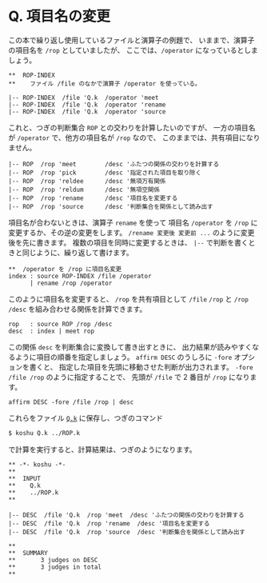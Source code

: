 # Q. 項目名の変更


この本で繰り返し使用しているファイルと演算子の例題で、
いままで、演算子の項目名を `/rop` としていましたが、
ここでは、`/operator` になっているとしましょう。

``` text
**  ROP-INDEX
**    ファイル /file のなかで演算子 /operator を使っている。

|-- ROP-INDEX  /file 'Q.k  /operator 'meet
|-- ROP-INDEX  /file 'Q.k  /operator 'rename
|-- ROP-INDEX  /file 'Q.k  /operator 'source
```

これと、つぎの判断集合 `ROP` との交わりを計算したいのですが、
一方の項目名が `/operator` で、他方の項目名が `/rop` なので、
このままでは、共有項目になりません。

``` text
|-- ROP  /rop 'meet        /desc 'ふたつの関係の交わりを計算する
|-- ROP  /rop 'pick        /desc '指定された項目を取り除く
|-- ROP  /rop 'reldee      /desc '無項万有関係
|-- ROP  /rop 'reldum      /desc '無項空関係
|-- ROP  /rop 'rename      /desc '項目名を変更する
|-- ROP  /rop 'source      /desc '判断集合を関係として読み出す
```

項目名が合わないときは、演算子 `rename` を使って
項目名 `/operator` を `/rop` に変更するか、その逆の変更をします。
`/rename 変更後 変更前 ...` のように変更後を先に書きます。
複数の項目を同時に変更するときは、
`|--` で判断を書くときと同じように、繰り返して書けます。

``` text
**  /operator を /rop に項目名変更
index : source ROP-INDEX /file /operator
      | rename /rop /operator
```

このように項目名を変更すると、
`/rop` を共有項目として
`/file` `/rop` と `/rop` `/desc`
を組み合わせる関係を計算できます。

``` text
rop   : source ROP /rop /desc
desc  : index | meet rop
```

この関係 `desc` を判断集合に変換して書き出すときに、
出力結果が読みやすくなるように項目の順番を指定しましょう。
`affirm DESC` のうしろに `-fore` オプションを書くと、
指定した項目を先頭に移動させた判断が出力されます。
`-fore /file /rop` のように指定することで、
先頭が `/file` で 2 番目が `/rop` になります。

``` text
affirm DESC -fore /file /rop | desc
```

これらをファイル [`Q.k`][Q.k] に保存し、つぎのコマンド

``` sh
$ koshu Q.k ../ROP.k
```

で計算を実行すると、計算結果は、つぎのようになります。

``` text
** -*- koshu -*-
**
**  INPUT
**    Q.k
**    ../ROP.k
**

|-- DESC  /file 'Q.k  /rop 'meet  /desc 'ふたつの関係の交わりを計算する
|-- DESC  /file 'Q.k  /rop 'rename  /desc '項目名を変更する
|-- DESC  /file 'Q.k  /rop 'source  /desc '判断集合を関係として読み出す

**
**  SUMMARY
**       3 judges on DESC
**       3 judges in total
**
```


[Q.k]:   https://github.com/seinokatsuhiro/abc-of-koshucode/blob/master/draft/section/Q/Q.k

